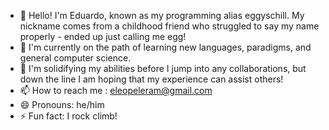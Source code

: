 - 👋 Hello! I'm Eduardo, known as my programming alias eggyschill. My nickname comes from a childhood friend who struggled to say my name properly - ended up just calling me egg!
- 👀 I'm currently on the path of learning new languages, paradigms, and general computer science. 
- 💞️ I'm solidifying my abilities before I jump into any collaborations, but down the line I am hoping that my experience can assist others!
- 📫 How to reach me : eleopeleram@gmail.com
- 😄 Pronouns: he/him
- ⚡ Fun fact: I rock climb!

<!---
eggyschill/eggyschill is a ✨ special ✨ repository because its `README.md` (this file) appears on your GitHub profile.
You can click the Preview link to take a look at your changes.
--->
